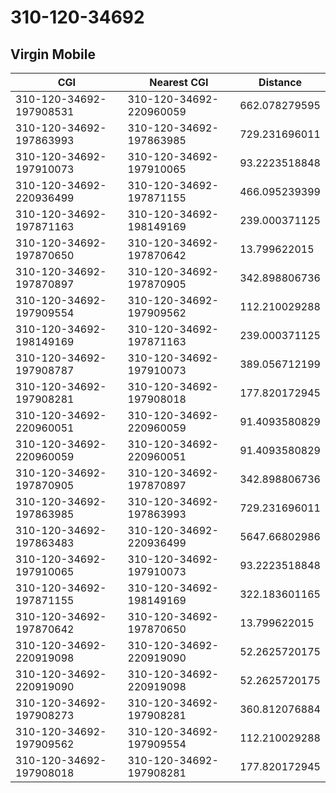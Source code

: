 # 310-120-34692
## Virgin Mobile


| CGI | Nearest CGI | Distance |
|-----|-------------|----------|
| 310-120-34692-197908531 | 310-120-34692-220960059 | 662.078279595 |
| 310-120-34692-197863993 | 310-120-34692-197863985 | 729.231696011 |
| 310-120-34692-197910073 | 310-120-34692-197910065 | 93.2223518848 |
| 310-120-34692-220936499 | 310-120-34692-197871155 | 466.095239399 |
| 310-120-34692-197871163 | 310-120-34692-198149169 | 239.000371125 |
| 310-120-34692-197870650 | 310-120-34692-197870642 | 13.799622015 |
| 310-120-34692-197870897 | 310-120-34692-197870905 | 342.898806736 |
| 310-120-34692-197909554 | 310-120-34692-197909562 | 112.210029288 |
| 310-120-34692-198149169 | 310-120-34692-197871163 | 239.000371125 |
| 310-120-34692-197908787 | 310-120-34692-197910073 | 389.056712199 |
| 310-120-34692-197908281 | 310-120-34692-197908018 | 177.820172945 |
| 310-120-34692-220960051 | 310-120-34692-220960059 | 91.4093580829 |
| 310-120-34692-220960059 | 310-120-34692-220960051 | 91.4093580829 |
| 310-120-34692-197870905 | 310-120-34692-197870897 | 342.898806736 |
| 310-120-34692-197863985 | 310-120-34692-197863993 | 729.231696011 |
| 310-120-34692-197863483 | 310-120-34692-220936499 | 5647.66802986 |
| 310-120-34692-197910065 | 310-120-34692-197910073 | 93.2223518848 |
| 310-120-34692-197871155 | 310-120-34692-198149169 | 322.183601165 |
| 310-120-34692-197870642 | 310-120-34692-197870650 | 13.799622015 |
| 310-120-34692-220919098 | 310-120-34692-220919090 | 52.2625720175 |
| 310-120-34692-220919090 | 310-120-34692-220919098 | 52.2625720175 |
| 310-120-34692-197908273 | 310-120-34692-197908281 | 360.812076884 |
| 310-120-34692-197909562 | 310-120-34692-197909554 | 112.210029288 |
| 310-120-34692-197908018 | 310-120-34692-197908281 | 177.820172945 |
